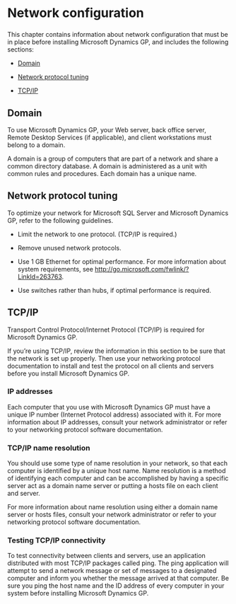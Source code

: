 # Network configuration

### 

This chapter contains information about network configuration that must be in place before installing Microsoft Dynamics GP, and includes the following sections:

-   [Domain](#domain)  

-   [Network protocol tuning](#network-protocol-tuning)  

-   [TCP/IP](#tcpip)  

## Domain

To use Microsoft Dynamics GP, your Web server, back office server, Remote Desktop Services (if applicable), and client workstations must belong to a domain.

A domain is a group of computers that are part of a network and share a common directory database. A domain is administered as a unit with common rules and procedures. Each domain has a unique name.

## Network protocol tuning

To optimize your network for Microsoft SQL Server and Microsoft Dynamics GP, refer to the following guidelines.

-   Limit the network to one protocol. (TCP/IP is required.)

-   Remove unused network protocols.

-   Use 1 GB Ethernet for optimal performance. For more information about system requirements, see <http://go.microsoft.com/fwlink/?LinkId=263763>.

-   Use switches rather than hubs, if optimal performance is required.

## TCP/IP

Transport Control Protocol/Internet Protocol (TCP/IP) is required for Microsoft Dynamics GP.

If you’re using TCP/IP, review the information in this section to be sure that the network is set up properly. Then use your networking protocol documentation to install and test the protocol on all clients and servers before you install Microsoft Dynamics GP.

### IP addresses

Each computer that you use with Microsoft Dynamics GP must have a unique IP number (Internet Protocol address) associated with it. For more information about IP addresses, consult your network administrator or refer to your networking protocol software documentation.

### TCP/IP name resolution

You should use some type of name resolution in your network, so that each computer is identified by a unique host name. Name resolution is a method of identifying each computer and can be accomplished by having a specific server act as a domain name server or putting a hosts file on each client and server.

For more information about name resolution using either a domain name server or hosts files, consult your network administrator or refer to your networking protocol software documentation.

### Testing TCP/IP connectivity

To test connectivity between clients and servers, use an application distributed with most TCP/IP packages called ping. The ping application will attempt to send a network message or set of messages to a designated computer and inform you whether the message arrived at that computer. Be sure you ping the host name and the ID address of every computer in your system before installing Microsoft Dynamics GP.
